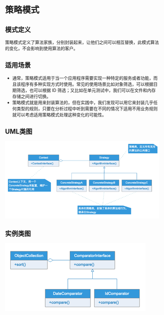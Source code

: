 # 策略模式

## 模式定义

策略模式定义了算法家族，分别封装起来，让他们之间可以相互替换，此模式算法的变化，不会影响到使用算法的客户。

## 适用场景

- 通常，策略模式适用于当一个应用程序需要实现一种特定的服务或者功能，而且该程序有多种实现方式时使用。常见的使用场景比如对象筛选，可以根据日期筛选，也可以根据 ID 筛选；又比如在单元测试中，我们可以在文件和内存存储之间进行切换。
- 策略模式就是用来封装算法的，但在实践中，我们发现可以用它来封装几乎任何类型的规则，只要在分析过程中听到需要在不同的情况下适用不用业务规则就可以考虑适用策略模式处理这种变化的可能性。

## UML类图

![](UML/Strategy.png)

## 实例类图

![](UML/Instance.png)
